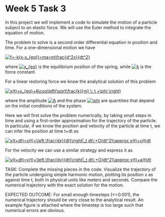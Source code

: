 # Week 5 Task 3

In this project we will implement a code to simulate the motion of a particle subject to an elastic force. We will use the Euler method to integrate the equation of motion. 

The problem to solve is a second order differential equation in position and time. For a one-dimensional motion we have

<a href="https://www.codecogs.com/eqnedit.php?latex=f=-k(x-x_{eq})=ma=m\frac{d^2x}{dt^2}" target="_blank"><img src="https://latex.codecogs.com/gif.latex?f=-k(x-x_{eq})=ma=m\frac{d^2x}{dt^2}" title="f=-k(x-x_{eq})=ma=m\frac{d^2x}{dt^2}" /></a>

where <a href="https://www.codecogs.com/eqnedit.php?latex=x_{eq}" target="_blank"><img src="https://latex.codecogs.com/gif.latex?x_{eq}" title="x_{eq}" /></a> is the equilibrium position of the spring, while <a href="https://www.codecogs.com/eqnedit.php?latex=k" target="_blank"><img src="https://latex.codecogs.com/gif.latex?k" title="k" /></a> is the force constant.

For a linear restoring force we know the analytical solution of this problem

<a href="https://www.codecogs.com/eqnedit.php?latex=x(t)=x_0&plus;A\cos\left(\sqrt\frac{k}{m}&space;\:&space;t&space;&plus;\phi&space;\right)" target="_blank"><img src="https://latex.codecogs.com/gif.latex?x(t)=x_{eq}&plus;A\cos\left(\sqrt\frac{k}{m}&space;\:&space;t&space;&plus;\phi&space;\right)" title="x(t)=x_{eq}+A\cos\left(\sqrt\frac{k}{m} \: t +\phi \right)" /></a>

where the amplitude <a href="https://www.codecogs.com/eqnedit.php?latex=A" target="_blank"><img src="https://latex.codecogs.com/gif.latex?A" title="A" /></a> and the phase <a href="https://www.codecogs.com/eqnedit.php?latex=\phi" target="_blank"><img src="https://latex.codecogs.com/gif.latex?\phi" title="\phi" /></a> are quantities that depend on the initial conditions of the system.

Here we will first solve the problem numerically, by taking small steps in time and using a first-order approximation for the trajectory of the particle. In particular, if we know the position and velocity of the particle at time t, we can infer the position at time t+dt as 

<a href="https://www.codecogs.com/eqnedit.php?latex=x(t&plus;dt)=x(t)&plus;\left.\frac{dx}{dt}\right|_t&space;dt\:&plus;O(dt^2)\approx&space;x(t)&plus;v(t)dt" target="_blank"><img src="https://latex.codecogs.com/gif.latex?x(t&plus;dt)=x(t)&plus;\left.\frac{dx}{dt}\right|_t&space;dt\:&plus;O(dt^2)\approx&space;x(t)&plus;v(t)dt" title="x(t+dt)=x(t)+\left.\frac{dx}{dt}\right|_t dt\:+O(dt^2)\approx x(t)+v(t)dt" /></a>

For the velocity we can use a similar strategy and express it as

<a href="https://www.codecogs.com/eqnedit.php?latex=v(t&plus;dt)=v(t)&plus;\left.\frac{dv}{dt}\right|_t&space;dt\:&plus;O(dt^2)\approx&space;v(t)&plus;a(t)dt" target="_blank"><img src="https://latex.codecogs.com/gif.latex?v(t&plus;dt)=v(t)&plus;\left.\frac{dv}{dt}\right|_t&space;dt\:&plus;O(dt^2)\approx&space;v(t)&plus;a(t)dt" title="v(t+dt)=v(t)+\left.\frac{dv}{dt}\right|_t dt\:+O(dt^2)\approx v(t)+a(t)dt" /></a>

TASK: Complete the missing pieces in the code. Visualize the trajectory of the particle undergoing simple harmonic motion, plotting its position x as against time t, both in physical units like meters and seconds. Compare the numerical trajectory with the exact solution for the motion. 

EXPECTED OUTCOME: For small enough timesteps (<=0.001), the numerical trajectory should be very close to the analytical result. An example figure is attached where the timestep is too large such that numerical errors are obvious.
